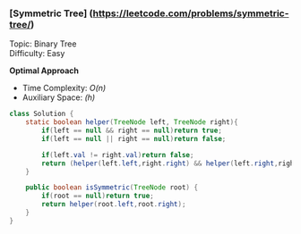 ### [Symmetric Tree] (https://leetcode.com/problems/symmetric-tree/)
Topic: Binary Tree  
Difficulty:  Easy

**Optimal Approach**

- Time Complexity: *O(n)*
- Auxiliary Space: *(h)*

```java
class Solution {
    static boolean helper(TreeNode left, TreeNode right){
        if(left == null && right == null)return true;
        if(left == null || right == null)return false;

        if(left.val != right.val)return false;
        return (helper(left.left,right.right) && helper(left.right,right.left));
    }

    public boolean isSymmetric(TreeNode root) {
        if(root == null)return true;
        return helper(root.left,root.right);
    }
}
```